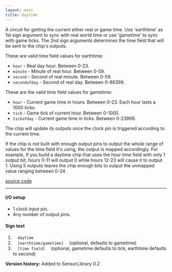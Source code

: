 ```yaml
---
layout: main
title: daytime
---
```


A circuit for getting the current either real or game time. 
Use 'earthtime' as 1st sign argument to sync with real world time or use 'gametime' to sync with game ticks. 
The 2nd sign arguments determines the time field that will be sent to the chip's outputs.

These are valid time field values for earthtime:
- `hour` - Real day hour. Between 0-23.
- `minute` - Minute of real hour. Between 0-59.
- `second` - Second of real minute. Between 0-59.
- `secondofday` - Second of real day. Between 0-86399.

These are the valid time field values for gametime:
- `hour` - Current game time in hours. Between 0-23. Each hour lasts a 1000 ticks. 
- `tick` - Game tick of current hour. Between 0-1000.
- `tickofday` - Current game time in ticks. Between 0-23999.

The chip will update its outputs once the clock pin is triggered according to the current time.

If the chip is not built with enough output pins to output the whole range of values for the time field it's using, the output is mapped accordingly.
For example, If you build a daytime chip that uses the hour time field with only 1 output bit, hours 0-11 will output 0 while hours 12-23 will cause it to output 1.
Using 5 outputs leaves the chip enough bits to output the unmapped value ranging between 0-24.

[source code](https://github.com/eisental/SensorLibrary/blob/master/src/main/java/org/tal/sensorlibrary/daytime.java)
    
* * *


#### I/O setup 
* 1 clock input pin.
* Any number of output pins.

#### Sign text
1. `   daytime   `
2. `   [earthtime/gametime]   ` (optional, defaults to gametime)
3. `   [time field]   ` (optional, gametime defaults to tick, earthtime defaults to second)

__Version history:__ Added to SensorLibrary 0.2